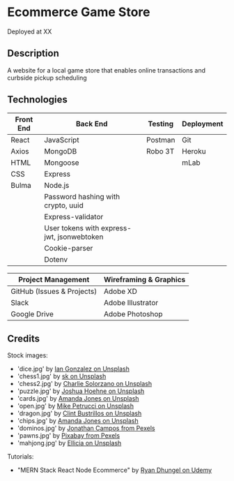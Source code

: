 # Ecommerce Game Store

Deployed at XX

## Description

A website for a local game store that enables online transactions and curbside pickup scheduling

## Technologies

| Front End | Back End                                   | Testing | Deployment |
| --------- | ------------------------------------------ | ------- | ---------- |
| React     | JavaScript                                 | Postman | Git        |
| Axios     | MongoDB                                    | Robo 3T | Heroku     |
| HTML      | Mongoose                                   |         | mLab       |
| CSS       | Express                                    |         |            |
| Bulma     | Node.js                                    |         |            |
|           | Password hashing with crypto, uuid         |         |            |
|           | Express-validator                          |         |            |
|           | User tokens with express-jwt, jsonwebtoken |         |            |
|           | Cookie-parser                              |         |            |
|           | Dotenv                                     |         |            |

| Project Management         | Wireframing & Graphics |
| -------------------------- | ---------------------- |
| GitHub (Issues & Projects) | Adobe XD               |
| Slack                      | Adobe Illustrator      |
| Google Drive               | Adobe Photoshop        |

## Credits

Stock images:

- 'dice.jpg' by [Ian Gonzalez on Unsplash](https://unsplash.com/photos/oVXMtsMejqo)
- 'chess1.jpg' by [sk on Unsplash](https://unsplash.com/photos/CNBRg1K9QvQ)
- 'chess2.jpg' by [Charlie Solorzano on Unsplash](https://unsplash.com/photos/aeXK1IeVVoI)
- 'puzzle.jpg' by [Joshua Hoehne on Unsplash](https://unsplash.com/photos/jAomkJlKwPI)
- 'cards.jpg' by [Amanda Jones on Unsplash](https://unsplash.com/photos/P787-xixGio)
- 'open.jpg' by [Mike Petrucci on Unsplash](https://unsplash.com/photos/c9FQyqIECds)
- 'dragon.jpg' by [Clint Bustrillos on Unsplash](https://unsplash.com/photos/X-A-LJVAhzk)
- 'chips.jpg' by [Amanda Jones on Unsplash](https://unsplash.com/photos/K2PAVcngNvY)
- 'dominos.jpg' by [Jonathan Campos from Pexels](https://www.pexels.com/photo/close-up-photo-of-dominoes-4066131/)
- 'pawns.jpg' by [Pixabay from Pexels](https://www.pexels.com/photo/focus-photo-of-4-wooden-pawn-figurine-209728/)
- 'mahjong.jpg' by [Ellicia on Unsplash](https://unsplash.com/photos/rMm0dChKUaI)

Tutorials:

- "MERN Stack React Node Ecommerce" by [Ryan Dhungel on Udemy](https://www.udemy.com/course/react-node-ecommerce/)
